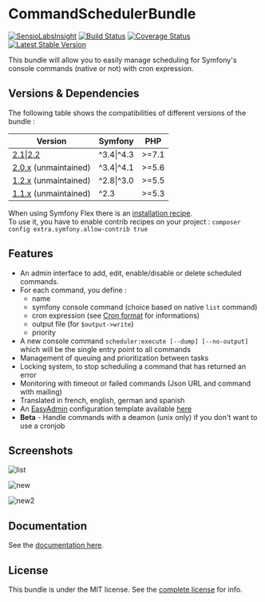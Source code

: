 CommandSchedulerBundle
======================

[![SensioLabsInsight](https://insight.sensiolabs.com/projects/8d984140-0e19-4c4f-8b05-605025eebeb5/mini.png)](https://insight.sensiolabs.com/projects/8d984140-0e19-4c4f-8b05-605025eebeb5)
[![Build Status](https://travis-ci.org/j-guyon/CommandSchedulerBundle.svg)](https://travis-ci.org/j-guyon/CommandSchedulerBundle)
[![Coverage Status](https://coveralls.io/repos/J-Mose/CommandSchedulerBundle/badge.svg)](https://coveralls.io/r/J-Mose/CommandSchedulerBundle)
[![Latest Stable Version](https://poser.pugx.org/jmose/command-scheduler-bundle/v/stable)](https://packagist.org/packages/jmose/command-scheduler-bundle)

This bundle will allow you to easily manage scheduling for Symfony's console commands (native or not) with cron expression.

## Versions & Dependencies

The following table shows the compatibilities of different versions of the bundle :

| Version                                                                                 | Symfony     | PHP    |
| --------------------------------------------------------------------------------------- |  ---------- | ------ |
| [2.1\|2.2](https://github.com/J-Mose/CommandSchedulerBundle/tree/master)                   | ^3.4\|^4.3  | >=7.1  |
| [2.0.x](https://github.com/J-Mose/CommandSchedulerBundle/tree/v2.0.2) (unmaintained)    | ^3.4\|^4.1  | >=5.6  |
| [1.2.x](https://github.com/J-Mose/CommandSchedulerBundle/tree/1.2) (unmaintained)       | ^2.8\|^3.0  | >=5.5  |
| [1.1.x](https://github.com/J-Mose/CommandSchedulerBundle/tree/1.1) (unmaintained)       | ^2.3        | >=5.3  |

When using Symfony Flex there is an [installation recipe](https://github.com/symfony/recipes-contrib/tree/master/jmose/command-scheduler-bundle/2.0).  
To use it, you have to enable contrib recipes on your project : `composer config extra.symfony.allow-contrib true`

## Features

- An admin interface to add, edit, enable/disable or delete scheduled commands.
- For each command, you define : 
  - name
  - symfony console command (choice based on native `list` command)
  - cron expression (see [Cron format](http://en.wikipedia.org/wiki/Cron#Format) for informations)
  - output file (for `$output->write`)
  - priority
- A new console command `scheduler:execute [--dump] [--no-output]` which will be the single entry point to all commands
- Management of queuing and prioritization between tasks 
- Locking system, to stop scheduling a command that has returned an error
- Monitoring with timeout or failed commands (Json URL and command with mailing)
- Translated in french, english, german and spanish
- An [EasyAdmin](https://github.com/EasyCorp/EasyAdminBundle) configuration template available [here](Resources/doc/index.md#6---easyadmin-integration)
- **Beta** - Handle commands with a deamon (unix only) if you don't want to use a cronjob

## Screenshots
![list](Resources/doc/images/scheduled-list.png)

![new](Resources/doc/images/new-schedule.png)

![new2](Resources/doc/images/command-list.png)

## Documentation

See the [documentation here](Resources/doc/index.md).

## License

This bundle is under the MIT license. See the [complete license](Resources/meta/LICENCE) for info.
